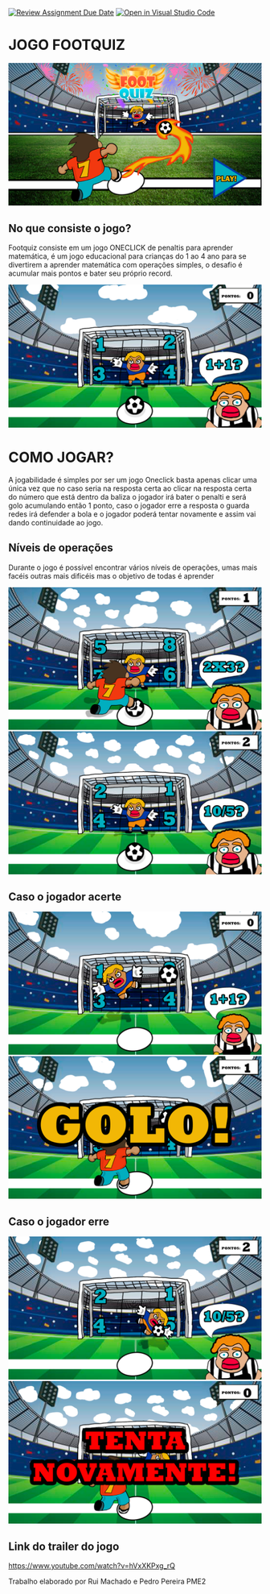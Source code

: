 [![Review Assignment Due Date](https://classroom.github.com/assets/deadline-readme-button-24ddc0f5d75046c5622901739e7c5dd533143b0c8e959d652212380cedb1ea36.svg)](https://classroom.github.com/a/cjPY6057)
[![Open in Visual Studio Code](https://classroom.github.com/assets/open-in-vscode-718a45dd9cf7e7f842a935f5ebbe5719a5e09af4491e668f4dbf3b35d5cca122.svg)](https://classroom.github.com/online_ide?assignment_repo_id=11368475&assignment_repo_type=AssignmentRepo)

# JOGO FOOTQUIZ

![imagem do jogo](9.jpg)

## No que consiste o jogo?

Footquiz consiste em um jogo ONECLICK de penaltis para aprender matemática, é um jogo educacional para crianças do 1 ao 4 ano para se divertirem a aprender matemática com operações simples, o desafio é acumular mais pontos e bater seu próprio record.

![imagem do jogo](11.jpg)

# COMO JOGAR?

A jogabilidade é simples por ser um jogo Oneclick basta apenas clicar uma única vez que no caso seria na resposta certa ao clicar na resposta certa do número que está dentro da baliza o jogador irá bater o penalti e será golo acumulando então 1 ponto, caso o jogador erre a resposta o guarda redes irá defender a bola e o jogador poderá tentar novamente e assim vai dando continuidade ao jogo.

## Níveis de operações

Durante o jogo é possível encontrar vários níveis de operações, umas mais facéis outras mais dificéis mas o objetivo de todas é aprender

![Imagem do jogo](19.jpg)
![Imagem do jogo](23.jpg)

## Caso o jogador acerte

![imagem do jogo](14.jpg)
![imagem do jogo](15.jpg)

## Caso o jogador erre

![imagem do jogo](26.jpg)
![imagem do jogo](27.jpg)

## Link do trailer do jogo

https://www.youtube.com/watch?v=hVxXKPxg_rQ

Trabalho elaborado por Rui Machado e Pedro Pereira PME2

